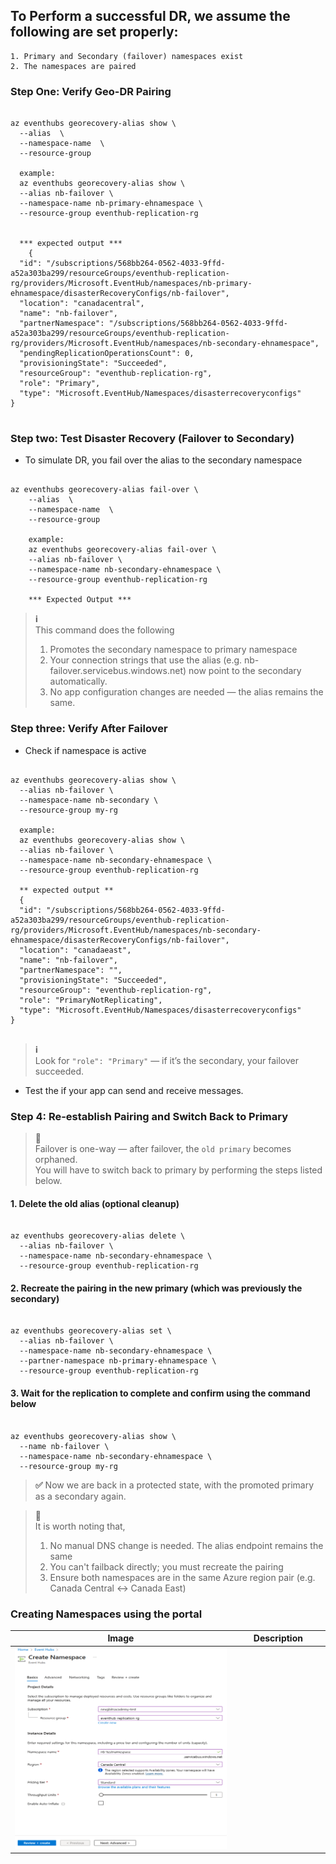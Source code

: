 ## To Perform a successful DR, we assume the following are set properly:
    1. Primary and Secondary (failover) namespaces exist
    2. The namespaces are paired

### Step One: Verify Geo-DR Pairing

<pre><code>
az eventhubs georecovery-alias show \
  --alias <ALIAS_NAME> \
  --namespace-name <PRIMARY_NAMESPACE> \
  --resource-group <RESOURCE_GROUP>

  example:
  az eventhubs georecovery-alias show \
  --alias nb-failover \
  --namespace-name nb-primary-ehnamespace \
  --resource-group eventhub-replication-rg


  *** expected output ***
    {
  "id": "/subscriptions/568bb264-0562-4033-9ffd-a52a303ba299/resourceGroups/eventhub-replication-rg/providers/Microsoft.EventHub/namespaces/nb-primary-ehnamespace/disasterRecoveryConfigs/nb-failover",
  "location": "canadacentral",
  "name": "nb-failover",
  "partnerNamespace": "/subscriptions/568bb264-0562-4033-9ffd-a52a303ba299/resourceGroups/eventhub-replication-rg/providers/Microsoft.EventHub/namespaces/nb-secondary-ehnamespace",
  "pendingReplicationOperationsCount": 0,
  "provisioningState": "Succeeded",
  "resourceGroup": "eventhub-replication-rg",
  "role": "Primary",
  "type": "Microsoft.EventHub/Namespaces/disasterrecoveryconfigs"      
}

</code></pre>

### Step two: Test Disaster Recovery (Failover to Secondary)
- To simulate DR, you fail over the alias to the secondary namespace

<pre><code>
az eventhubs georecovery-alias fail-over \
    --alias <ALIAS_NAME> \
    --namespace-name <SECONDARY_NAMESPACE> \
    --resource-group <RESOURCE_GROUP>

    example: 
    az eventhubs georecovery-alias fail-over \
    --alias nb-failover \
    --namespace-name nb-secondary-ehnamespace \
    --resource-group eventhub-replication-rg

    *** Expected Output ***
</code></pre>

> **ℹ️** <br />
> This command does the following <br />
> 1. Promotes the secondary namespace to primary namespace <br />
> 2. Your connection strings that use the alias (e.g. nb-failover.servicebus.windows.net) now point to the secondary automatically. <br />
> 3. No app configuration changes are needed — the alias remains the same.

### Step three: Verify After Failover
- Check if namespace is active

<pre><code>
az eventhubs georecovery-alias show \
  --alias nb-failover \
  --namespace-name nb-secondary \
  --resource-group my-rg

  example:
  az eventhubs georecovery-alias show \
  --alias nb-failover \
  --namespace-name nb-secondary-ehnamespace \
  --resource-group eventhub-replication-rg

  ** expected output **
  {
  "id": "/subscriptions/568bb264-0562-4033-9ffd-a52a303ba299/resourceGroups/eventhub-replication-rg/providers/Microsoft.EventHub/namespaces/nb-secondary-ehnamespace/disasterRecoveryConfigs/nb-failover",
  "location": "canadaeast",
  "name": "nb-failover",
  "partnerNamespace": "",
  "provisioningState": "Succeeded",
  "resourceGroup": "eventhub-replication-rg",
  "role": "PrimaryNotReplicating",
  "type": "Microsoft.EventHub/Namespaces/disasterrecoveryconfigs"      
}

</code></pre>

> **ℹ️** <br />
> Look for ```"role": "Primary"``` — if it’s the secondary, your failover succeeded.

- Test the if your app can send and receive messages.

### Step 4: Re-establish Pairing and Switch Back to Primary

> **📝** <br />
> Failover is one-way — after failover, the `old primary` becomes orphaned. <br />
> You will have to switch back to primary by performing the steps listed below.

#### 1. Delete the old alias (optional cleanup)

<pre><code>
az eventhubs georecovery-alias delete \
  --alias nb-failover \
  --namespace-name nb-secondary-ehnamespace \
  --resource-group eventhub-replication-rg
</code></pre>

#### 2. Recreate the pairing in the new primary (which was previously the secondary)

<pre><code>
az eventhubs georecovery-alias set \
  --alias nb-failover \
  --namespace-name nb-secondary-ehnamespace \
  --partner-namespace nb-primary-ehnamespace \
  --resource-group eventhub-replication-rg
</code></pre>

#### 3. Wait for the replication to complete and confirm using the command below

<pre><code>
az eventhubs georecovery-alias show \
  --name nb-failover \
  --namespace-name nb-secondary-ehnamespace \
  --resource-group my-rg
</code></pre>

>**✅**
> Now we are back in a protected state, with the promoted primary as a secondary again.

> **📝** <br />
> It is worth noting that, <br />
> 1. No manual DNS change is needed. The alias endpoint remains the same
> 2. You can't failback directly; you must recreate the pairing
> 3. Ensure both namespaces are in the same Azure region pair (e.g. Canada Central <-> Canada East)


### Creating Namespaces using the portal
<table>
<thead>
<th>Image</th><th align="center">Description</th>
</thead>

<tr>
<td width="70%"><img src="images/step1.png" ></td>
<td></td>
</tr>

</table>


